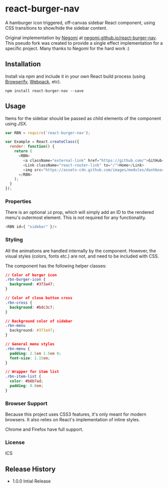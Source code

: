 # react-burger-nav

A hamburger icon triggered, off-canvas sidebar React component, using CSS transitions to show/hide the sidebar content.

Original implementation by [Negomi](https://github.com/negomi) at [negomi.github.io/react-burger-nav](http://negomi.github.io/react-burger-nav/). This pseudo fork was created to provide a single effect implementation for a specific project. Many thanks to Negomi for the hard work :)

## Installation

Install via npm and include it in your own React build process (using [Browserify](http://browserify.org), [Webpack](http://webpack.github.io/), etc).

```
npm install react-burger-nav --save
```

## Usage

Items for the sidebar should be passed as child elements of the component using JSX.

``` javascript
var RBN = require('react-burger-nav');

var Example = React.createClass({
  render: function() {
    return (
      <RBN>
        <a className="external-link" href="https://github.com/">GitHub</a>
        <Link className="react-router-link" to="/">Home</Link>
        <img src="https://assets-cdn.github.com/images/modules/dashboard/bootcamp/octocat_setup.png"/>
      </RBN>
    );
  }
});

```

### Properties

There is an optional `id` prop, which will simply add an ID to the rendered menu's outermost element. This is not required for any functionality.

``` javascript
<RBN id={ "sidebar" }/>
```

### Styling

All the animations are handled internally by the component. However, the visual styles (colors, fonts etc.) are not, and need to be included with CSS.

The component has the following helper classes:

``` css
// Color of burger icon
.rbn-burger-icon {
  background: #373a47;
}

// Color of close button cross
.rbn-cross {
  background: #bdc3c7;
}

// Background color of sidebar
.rbn-menu
  background: #373a47;
}

// General menu styles
.rbn-menu {
  padding: 2.5em 1.5em 0;
  font-size: 1.15em;
}

// Wrapper for item list
.rbn-item-list {
  color: #b8b7ad;
  padding: 0.8em;
}

```

### Browser Support

Because this project uses CSS3 features, it's only meant for modern browsers. It also relies on React's implementation of inline styles.

Chrome and Firefox have full support.

### License

ICS


## Release History

* 1.0.0 Intial Release